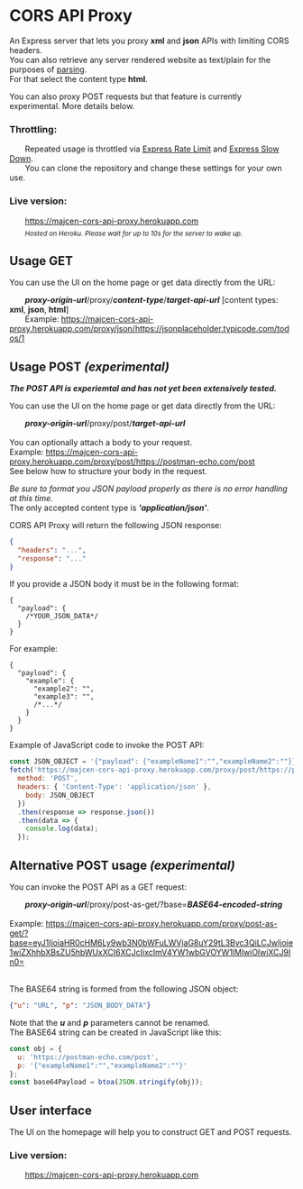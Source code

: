 # CORS API Proxy

An Express server that lets you proxy **xml** and **json** APIs with limiting CORS headers.<br/>
You can also retrieve any server rendered website as text/plain for the purposes of [parsing](https://developer.mozilla.org/en-US/docs/Web/API/DOMParser).<br/>
For that select the content type **html**.

You can also proxy POST requests but that feature is currently experimental. More details below.

### Throttling:
&nbsp;&nbsp;&nbsp;&nbsp;&nbsp;&nbsp; Repeated usage is throttled via [Express Rate Limit](https://www.npmjs.com/package/express-rate-limit) and [Express Slow Down](https://www.npmjs.com/package/express-slow-down).<br/>
&nbsp;&nbsp;&nbsp;&nbsp;&nbsp;&nbsp; You can clone the repository and change these settings for your own use.

### Live version:
&nbsp;&nbsp;&nbsp;&nbsp;&nbsp;&nbsp; https://majcen-cors-api-proxy.herokuapp.com <br/>
&nbsp;&nbsp;&nbsp;&nbsp;&nbsp;&nbsp; <sub>*Hosted on Heroku. Please wait for up to 10s for the server to wake up.*</sup>


## Usage GET

You can use the UI on the home page or get data directly from the URL:

&nbsp;&nbsp;&nbsp;&nbsp;&nbsp;&nbsp; ***proxy-origin-url***/proxy/***content-type***/***target-api-url***  [content types: **xml**, **json**, **html**]<br/>
&nbsp;&nbsp;&nbsp;&nbsp;&nbsp;&nbsp; Example: https://majcen-cors-api-proxy.herokuapp.com/proxy/json/https://jsonplaceholder.typicode.com/todos/1

## Usage POST *(experimental)*
***The POST API is experiemtal and has not yet been extensively tested.*** <br/>

You can use the UI on the home page or get data directly from the URL:

&nbsp;&nbsp;&nbsp;&nbsp;&nbsp;&nbsp; ***proxy-origin-url***/proxy/post/***target-api-url*** <br/><br/>
You can optionally attach a body to your request.<br/>
Example: https://majcen-cors-api-proxy.herokuapp.com/proxy/post/https://postman-echo.com/post <br/>
See below how to structure your body in the request.<br/>

*Be sure to format you JSON payload properly as there is no error handling at this time.*<br/>
The only accepted content type is ***'application/json'***.<br/>

CORS API Proxy will return the following JSON response:
```JSON
{
  "headers": "...",
  "response": "..."
}
```

If you provide a JSON body it must be in the following format:

```JSONC
{
  "payload": {
    /*YOUR_JSON_DATA*/
  }
}
```
For example:
```JSONC
{
  "payload": {
    "example": {
      "example2": "",
      "example3": "",
      /*...*/
    }
  }
}
```
Example of JavaScript code to invoke the POST API:
```Javascript
const JSON_OBJECT = '{"payload": {"exampleName1":"","exampleName2":""}}';
fetch('https://majcen-cors-api-proxy.herokuapp.com/proxy/post/https://postman-echo.com/post', {
  method: 'POST',
  headers: { 'Content-Type': 'application/json' },
    body: JSON_OBJECT
  })
  .then(response => response.json())
  .then(data => {
    console.log(data);
  });
```
## Alternative POST usage *(experimental)*
You can invoke the POST API as a GET request:

&nbsp;&nbsp;&nbsp;&nbsp;&nbsp;&nbsp; ***proxy-origin-url***/proxy/post-as-get/?base=***BASE64-encoded-string*** <br/><br/>
Example: https://majcen-cors-api-proxy.herokuapp.com/proxy/post-as-get/?base=eyJ1IjoiaHR0cHM6Ly9wb3N0bWFuLWVjaG8uY29tL3Bvc3QiLCJwIjoie1wiZXhhbXBsZU5hbWUxXCI6XCJcIixcImV4YW1wbGVOYW1lMlwiOlwiXCJ9In0=

<br/>The BASE64 string is formed from the following JSON object:
```JSON
{"u": "URL", "p": "JSON_BODY_DATA"}
```
Note that the ***u*** and ***p*** parameters cannot be renamed.<br/>
The BASE64 string can be created in JavaScript like this:
```Javascript
const obj = {
  u: 'https://postman-echo.com/post',
  p: '{"exampleName1":"","exampleName2":""}'
};
const base64Payload = btoa(JSON.stringify(obj));
```

## User interface

The UI on the homepage will help you to construct GET and POST requests.

### Live version:
&nbsp;&nbsp;&nbsp;&nbsp;&nbsp;&nbsp; https://majcen-cors-api-proxy.herokuapp.com <br/>